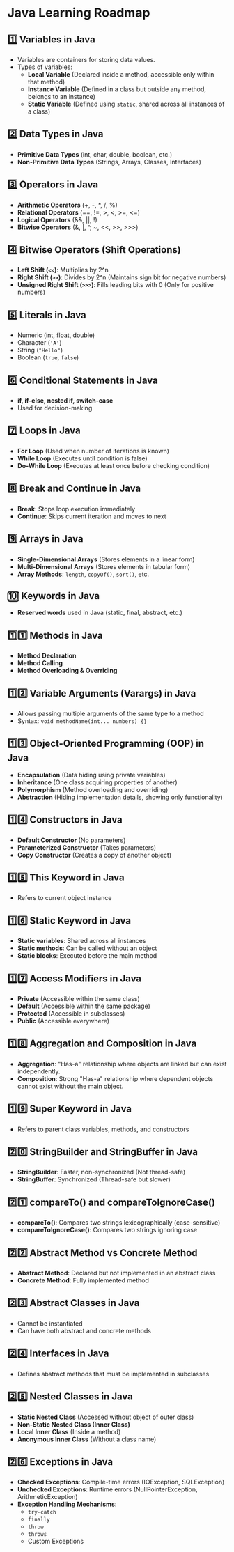 # **Java Learning Roadmap**

## **1️⃣ Variables in Java**
- Variables are containers for storing data values.
- Types of variables:
  - **Local Variable** (Declared inside a method, accessible only within that method)
  - **Instance Variable** (Defined in a class but outside any method, belongs to an instance)
  - **Static Variable** (Defined using `static`, shared across all instances of a class)

## **2️⃣ Data Types in Java**
- **Primitive Data Types** (int, char, double, boolean, etc.)
- **Non-Primitive Data Types** (Strings, Arrays, Classes, Interfaces)

## **3️⃣ Operators in Java**
- **Arithmetic Operators** (+, -, *, /, %)
- **Relational Operators** (==, !=, >, <, >=, <=)
- **Logical Operators** (&&, ||, !)
- **Bitwise Operators** (&, |, ^, ~, <<, >>, >>>)

## **4️⃣ Bitwise Operators (Shift Operations)**
- **Left Shift (`<<`)**: Multiplies by 2^n
- **Right Shift (`>>`)**: Divides by 2^n (Maintains sign bit for negative numbers)
- **Unsigned Right Shift (`>>>`)**: Fills leading bits with 0 (Only for positive numbers)

## **5️⃣ Literals in Java**
- Numeric (int, float, double)
- Character (`'A'`)
- String (`"Hello"`)
- Boolean (`true`, `false`)

## **6️⃣ Conditional Statements in Java**
- **if, if-else, nested if, switch-case**
- Used for decision-making

## **7️⃣ Loops in Java**
- **For Loop** (Used when number of iterations is known)
- **While Loop** (Executes until condition is false)
- **Do-While Loop** (Executes at least once before checking condition)

## **8️⃣ Break and Continue in Java**
- **Break**: Stops loop execution immediately
- **Continue**: Skips current iteration and moves to next

## **9️⃣ Arrays in Java**
- **Single-Dimensional Arrays** (Stores elements in a linear form)
- **Multi-Dimensional Arrays** (Stores elements in tabular form)
- **Array Methods**: `length`, `copyOf()`, `sort()`, etc.

## **🔟 Keywords in Java**
- **Reserved words** used in Java (static, final, abstract, etc.)

## **1️⃣1️⃣ Methods in Java**
- **Method Declaration**
- **Method Calling**
- **Method Overloading & Overriding**

## **1️⃣2️⃣ Variable Arguments (Varargs) in Java**
- Allows passing multiple arguments of the same type to a method
- Syntax: `void methodName(int... numbers) {}`

## **1️⃣3️⃣ Object-Oriented Programming (OOP) in Java**
- **Encapsulation** (Data hiding using private variables)
- **Inheritance** (One class acquiring properties of another)
- **Polymorphism** (Method overloading and overriding)
- **Abstraction** (Hiding implementation details, showing only functionality)

## **1️⃣4️⃣ Constructors in Java**
- **Default Constructor** (No parameters)
- **Parameterized Constructor** (Takes parameters)
- **Copy Constructor** (Creates a copy of another object)

## **1️⃣5️⃣ This Keyword in Java**
- Refers to current object instance

## **1️⃣6️⃣ Static Keyword in Java**
- **Static variables**: Shared across all instances
- **Static methods**: Can be called without an object
- **Static blocks**: Executed before the main method

## **1️⃣7️⃣ Access Modifiers in Java**
- **Private** (Accessible within the same class)
- **Default** (Accessible within the same package)
- **Protected** (Accessible in subclasses)
- **Public** (Accessible everywhere)

## **1️⃣8️⃣ Aggregation and Composition in Java**
- **Aggregation**: "Has-a" relationship where objects are linked but can exist independently.
- **Composition**: Strong "Has-a" relationship where dependent objects cannot exist without the main object.

## **1️⃣9️⃣ Super Keyword in Java**
- Refers to parent class variables, methods, and constructors

## **2️⃣0️⃣ StringBuilder and StringBuffer in Java**
- **StringBuilder**: Faster, non-synchronized (Not thread-safe)
- **StringBuffer**: Synchronized (Thread-safe but slower)

## **2️⃣1️⃣ compareTo() and compareToIgnoreCase()**
- **compareTo()**: Compares two strings lexicographically (case-sensitive)
- **compareToIgnoreCase()**: Compares two strings ignoring case

## **2️⃣2️⃣ Abstract Method vs Concrete Method**
- **Abstract Method**: Declared but not implemented in an abstract class
- **Concrete Method**: Fully implemented method

## **2️⃣3️⃣ Abstract Classes in Java**
- Cannot be instantiated
- Can have both abstract and concrete methods

## **2️⃣4️⃣ Interfaces in Java**
- Defines abstract methods that must be implemented in subclasses

## **2️⃣5️⃣ Nested Classes in Java**
- **Static Nested Class** (Accessed without object of outer class)
- **Non-Static Nested Class (Inner Class)**
- **Local Inner Class** (Inside a method)
- **Anonymous Inner Class** (Without a class name)

## **2️⃣6️⃣ Exceptions in Java**
- **Checked Exceptions**: Compile-time errors (IOException, SQLException)
- **Unchecked Exceptions**: Runtime errors (NullPointerException, ArithmeticException)
- **Exception Handling Mechanisms**:
  - `try-catch`
  - `finally`
  - `throw`
  - `throws`
  - Custom Exceptions

